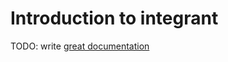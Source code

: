 # Introduction to integrant

TODO: write [great documentation](http://jacobian.org/writing/what-to-write/)
